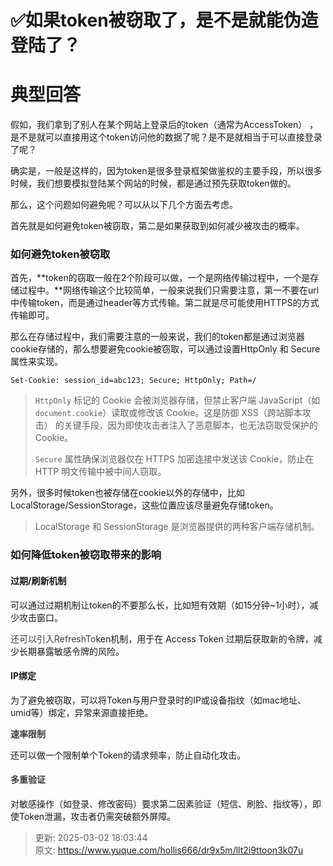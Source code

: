 # ✅如果token被窃取了，是不是就能伪造登陆了？

# 典型回答


假如，我们拿到了别人在某个网站上登录后的token（通常为AccessToken） ，是不是就可以直接用这个token访问他的数据了呢？是不是就相当于可以直接登录了呢？



确实是，一般是这样的，因为token是很多登录框架做鉴权的主要手段，所以很多时候，我们想要模拟登陆某个网站的时候，都是通过预先获取token做的。



那么，这个问题如何避免呢？可以从以下几个方面去考虑。



首先就是如何避免token被窃取，第二是如果获取到如何减少被攻击的概率。



### 如何避免token被窃取
首先，**token的窃取一般在2个阶段可以做，一个是网络传输过程中，一个是存储过程中。**网络传输这个比较简单，一般来说我们只需要注意，第一不要在url中传输token，而是通过header等方式传输。第二就是尽可能使用HTTPS的方式传输即可。



那么在存储过程中，我们需要注意的一般来说，我们的token都是通过浏览器cookie存储的，那么想要避免cookie被窃取，可以通过设置HttpOnly 和 Secure属性来实现。



```plain
Set-Cookie: session_id=abc123; Secure; HttpOnly; Path=/
```



> `HttpOnly` 标记的 Cookie 会被浏览器存储，但禁止客户端 JavaScript（如 `document.cookie`）读取或修改该 Cookie。这是防御 XSS（跨站脚本攻击） 的关键手段，因为即使攻击者注入了恶意脚本，也无法窃取受保护的 Cookie。
>
> `Secure` 属性确保浏览器仅在 HTTPS 加密连接中发送该 Cookie，防止在 HTTP 明文传输中被中间人窃取。
>



另外，很多时候token也被存储在cookie以外的存储中，比如LocalStorage/SessionStorage，这些位置应该尽量避免存储token。



> LocalStorage 和 SessionStorage 是浏览器提供的两种客户端存储机制。
>



### 如何降低token被窃取带来的影响


#### 过期/刷新机制


可以通过过期机制让token的不要那么长，比如短有效期（如15分钟~1小时），减少攻击窗口。



<font style="color:rgb(64, 64, 64);">还可以引入RefreshTo</font>ken机制，用于在 Access Token 过期后获取新的令牌，减少长期暴露敏感令牌的风险。



#### IP绑定


为了避免被窃取，可以将Token与用户登录时的IP或设备指纹（如mac地址、umid等）绑定，异常来源直接拒绝。





**<font style="color:rgb(64, 64, 64);">速率限制</font>**

  
还可以做一个限制单个Token的请求频率，防止自动化攻击。



#### **<font style="color:rgb(64, 64, 64);">多重验证</font>**


对敏感操作（如登录、修改密码）要求第二因素验证（短信、刷脸、指纹等），即使Token泄漏，攻击者仍需突破额外屏障。







> 更新: 2025-03-02 18:03:44  
> 原文: <https://www.yuque.com/hollis666/dr9x5m/llt2i9ttoon3k07u>